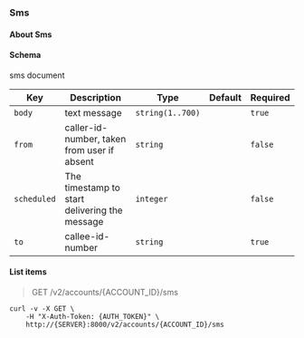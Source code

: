 ### Sms

#### About Sms

#### Schema

sms document



Key | Description | Type | Default | Required
--- | ----------- | ---- | ------- | --------
`body` | text message | `string(1..700)` |   | `true`
`from` | caller-id-number, taken from user if absent | `string` |   | `false`
`scheduled` | The timestamp to start delivering the message | `integer` |   | `false`
`to` | callee-id-number | `string` |   | `true`


#### List items

> GET /v2/accounts/{ACCOUNT_ID}/sms

```shell
curl -v -X GET \
    -H "X-Auth-Token: {AUTH_TOKEN}" \
    http://{SERVER}:8000/v2/accounts/{ACCOUNT_ID}/sms
```

